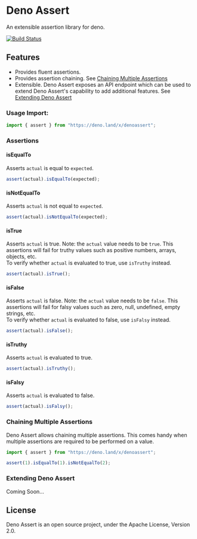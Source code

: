 # Deno Assert

An extensible assertion library for deno.

[![Build Status](https://github.com/GaneshSPatil/denoassert/workflows/ci/badge.svg?branch=master)](https://github.com/GaneshSPatil/denoassert/actions)

## Features

* Provides fluent assertions.
* Provides assertion chaining. See [Chaining Multiple Assertions](#chaining-multiple-assertions)
* Extensible. Deno Assert exposes an API endpoint which can be used to extend Deno Assert's capability to add additional features. See [Extending Deno Assert](#extending-deno-assert)

### Usage Import:

```typescript
import { assert } from "https://deno.land/x/denoassert";
```

### Assertions

#### isEqualTo
Asserts `actual` is equal to `expected`.

```typescript
assert(actual).isEqualTo(expected);
```


#### isNotEqualTo
Asserts `actual` is not equal to `expected`.

```typescript
assert(actual).isNotEqualTo(expected);
```


#### isTrue
Asserts `actual` is true. 
Note: the `actual` value needs to be `true`. This assertions will fail for truthy values such as positive numbers, arrays, objects, etc.   
To verify whether `actual` is evaluated to true, use `isTruthy` instead.
 
```typescript
assert(actual).isTrue();
```


#### isFalse
Asserts `actual` is false. 
Note: the `actual` value needs to be `false`. This assertions will fail for falsy values such as zero, null, undefined, empty strings, etc.   
To verify whether `actual` is evaluated to false, use `isFalsy` instead.
 
```typescript
assert(actual).isFalse();
```


#### isTruthy
Asserts `actual` is evaluated to true.

```typescript
assert(actual).isTruthy();
```


#### isFalsy
Asserts `actual` is evaluated to false.

```typescript
assert(actual).isFalsy();
```


### Chaining Multiple Assertions

Deno Assert allows chaining multiple assertions. This comes handy when multiple assertions are required to be performed on a value.

```typescript
import { assert } from "https://deno.land/x/denoassert";

assert(1).isEqualTo(1).isNotEqualTo(2);
```


### Extending Deno Assert

Coming Soon...


## License
Deno Assert is an open source project, under the Apache License, Version 2.0.

